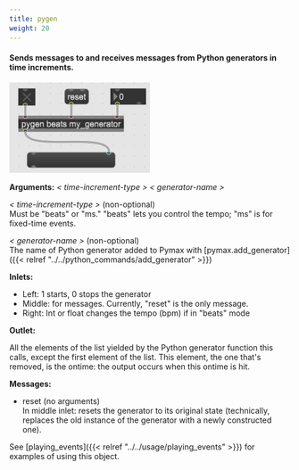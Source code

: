```yaml
---
title: pygen
weight: 20
---
```


#### Sends messages to and receives messages from Python generators in time increments.

![pygen-image](images/01.png)


**Arguments:** _&lt; time-increment-type &gt;_ _&lt; generator-name &gt;_

_&lt; time-increment-type &gt;_ (non-optional)  
Must be "beats" or "ms." "beats" lets you control the tempo; "ms" is for fixed-time events.

_&lt; generator-name &gt;_ (non-optional)  
The name of Python generator added to Pymax with [pymax.add_generator]({{< relref "../../python_commands/add_generator" >}})

**Inlets:**  

+ Left: 1 starts, 0 stops the generator
+ Middle: for messages. Currently, "reset" is the only message.
+ Right: Int or float changes the tempo (bpm) if in "beats" mode

**Outlet:**  

All the elements of the list yielded by the Python generator function this calls, except the first element of the list. This element, the one that's removed, is the ontime: the output occurs when this ontime is hit.
  
**Messages:**  

+ reset (no arguments)  
In middle inlet: resets the generator to its original state (technically, replaces the old instance of the generator with a newly constructed one).

See [playing_events]({{< relref "../../usage/playing_events" >}}) for examples of using this object.